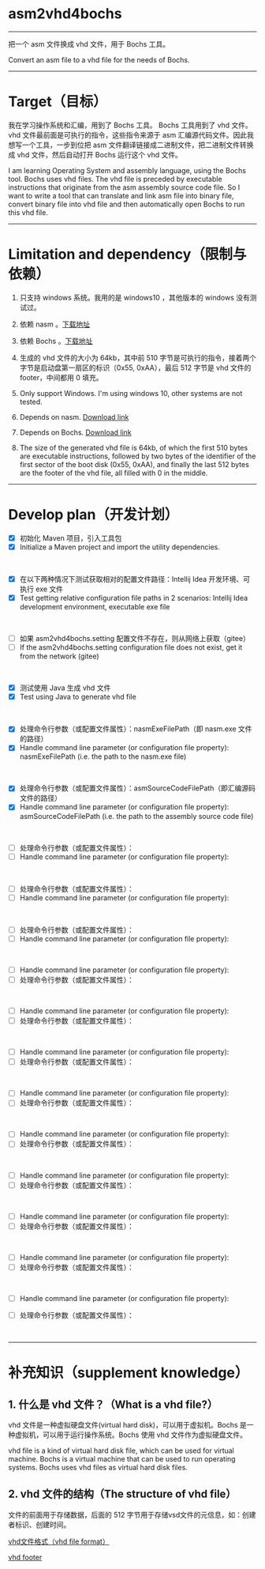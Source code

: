 # asm2vhd4bochs

***

把一个 asm 文件换成 vhd 文件，用于 Bochs 工具。

Convert an asm file to a vhd file for the needs of Bochs.

***

# Target（目标）

我在学习操作系统和汇编，用到了 Bochs 工具。 Bochs 工具用到了 vhd 文件。 vhd 文件最前面是可执行的指令，这些指令来源于 asm 汇编源代码文件。因此我想写一个工具，一步到位把 asm 文件翻译链接成二进制文件，把二进制文件转换成 vhd 文件，然后自动打开 Bochs 运行这个 vhd 文件。

I am learning Operating System and assembly language, using the Bochs tool. Bochs uses vhd files. The vhd file is preceded by executable instructions that originate from the asm assembly source code file. So I want to write a tool that can translate and link asm file into binary file, convert binary file into vhd file and then automatically open Bochs to run this vhd file.


***

# Limitation and dependency（限制与依赖）

1. 只支持 windows 系统。我用的是 windows10 ，其他版本的 windows 没有测试过。
2. 依赖 nasm 。[下载地址](https://www.nasm.us/pub/nasm/releasebuilds/2.16.01/win64/)
3. 依赖 Bochs 。[下载地址](https://sourceforge.net/projects/bochs/files/bochs/)
4. 生成的 vhd 文件的大小为 64kb，其中前 510 字节是可执行的指令，接着两个字节是启动盘第一扇区的标识（0x55, 0xAA），最后 512 字节是 vhd 文件的footer，中间都用 0 填充。


1. Only support Windows. I'm using windows 10, other systems are not tested.
2. Depends on nasm. [Download link](https://www.nasm.us/pub/nasm/releasebuilds/2.16.01/win64/)
3. Depends on Bochs. [Download link](https://sourceforge.net/projects/bochs/files/bochs/)
4. The size of the generated vhd file is 64kb, of which the first 510 bytes are executable instructions, followed by two bytes of the identifier of the first sector of the boot disk (0x55, 0xAA), and finally the last 512 bytes are the footer of the vhd file, all filled with 0 in the middle.

***

# Develop plan（开发计划）

- [x] 初始化 Maven 项目，引入工具包
- [x] Initialize a Maven project and import the utility dependencies.

<br/>

- [x] 在以下两种情况下测试获取相对的配置文件路径：Intellij Idea 开发环境、可执行 exe 文件
- [x] Test getting relative configuration file paths in 2 scenarios: Intellij Idea development environment, executable exe file

<br/>

- [ ] 如果 asm2vhd4bochs.setting 配置文件不存在，则从网络上获取（gitee）
- [ ] If the asm2vhd4bochs.setting configuration file does not exist, get it from the network (gitee)

<br/>

- [x] 测试使用 Java 生成 vhd 文件
- [x] Test using Java to generate vhd file

<br/>

- [x] 处理命令行参数（或配置文件属性）：nasmExeFilePath（即 nasm.exe 文件的路径）
- [x] Handle command line parameter (or configuration file property): nasmExeFilePath (i.e. the path to the nasm.exe file)

<br/>

- [x] 处理命令行参数（或配置文件属性）：asmSourceCodeFilePath（即汇编源码文件的路径）
- [x] Handle command line parameter (or configuration file property): asmSourceCodeFilePath (i.e. the path to the assembly source code file)

<br/>

- [ ] 处理命令行参数（或配置文件属性）：
- [ ] Handle command line parameter (or configuration file property):

<br/>

- [ ] 处理命令行参数（或配置文件属性）：
- [ ] Handle command line parameter (or configuration file property):

<br/>

- [ ] 处理命令行参数（或配置文件属性）：
- [ ] Handle command line parameter (or configuration file property):

<br/>

- [ ] Handle command line parameter (or configuration file property):
- [ ] 处理命令行参数（或配置文件属性）：

<br/>

- [ ] Handle command line parameter (or configuration file property):
- [ ] 处理命令行参数（或配置文件属性）：

<br/>

- [ ] Handle command line parameter (or configuration file property):
- [ ] 处理命令行参数（或配置文件属性）：

<br/>

- [ ] Handle command line parameter (or configuration file property):
- [ ] 处理命令行参数（或配置文件属性）：

<br/>

- [ ] Handle command line parameter (or configuration file property):
- [ ] 处理命令行参数（或配置文件属性）：

<br/>

- [ ] Handle command line parameter (or configuration file property):
- [ ] 处理命令行参数（或配置文件属性）：

<br/>

- [ ] Handle command line parameter (or configuration file property):
- [ ] 处理命令行参数（或配置文件属性）：

<br/>

- [ ] Handle command line parameter (or configuration file property):
- [ ] 处理命令行参数（或配置文件属性）：

<br/>

- [ ] Handle command line parameter (or configuration file property):
- [ ] 处理命令行参数（或配置文件属性）：

  <br/>

***

# 补充知识（supplement knowledge）

## 1. 什么是 vhd 文件？（What is a vhd file?）

vhd 文件是一种虚拟硬盘文件(virtual hard disk)，可以用于虚拟机。Bochs 是一种虚拟机，可以用于运行操作系统。Bochs 使用 vhd 文件作为虚拟硬盘文件。

vhd file is a kind of virtual hard disk file, which can be used for virtual machine. Bochs is a virtual machine that can be used to run operating systems. Bochs uses vhd files as virtual hard disk files.

## 2. vhd 文件的结构（The structure of vhd file）

文件的前面用于存储数据，后面的 512 字节用于存储vsd文件的元信息，如：创建者标识、创建时间。

[vhd文件格式（vhd file format）](https://download.microsoft.com/download/f/f/e/ffef50a5-07dd-4cf8-aaa3-442c0673a029/Virtual%20Hard%20Disk%20Format%20Spec_10_18_06.doc)

[vhd footer](https://github.com/libyal/libvhdi/blob/main/documentation/Virtual%20Hard%20Disk%20(VHD)%20image%20format.asciidoc#2-footer)


